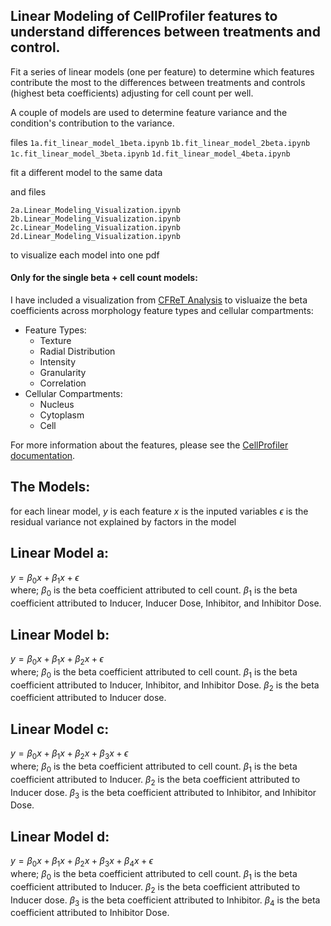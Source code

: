## Linear Modeling of CellProfiler features to understand differences between treatments and control.

Fit a series of linear models (one per feature) to determine which features contribute the most to the differences between treatments and controls (highest beta coefficients) adjusting for cell count per well.

A couple of models are used to determine feature variance and the condition's contribution to the variance.

files
`1a.fit_linear_model_1beta.ipynb`
`1b.fit_linear_model_2beta.ipynb`
`1c.fit_linear_model_3beta.ipynb`
`1d.fit_linear_model_4beta.ipynb`

fit a different model to the same data

and  files


`2a.Linear_Modeling_Visualization.ipynb`
`2b.Linear_Modeling_Visualization.ipynb`
`2c.Linear_Modeling_Visualization.ipynb`
`2d.Linear_Modeling_Visualization.ipynb`

to visualize each model into one pdf

#### Only for the single beta + cell count models:
I have included a visualization from [CFReT Analysis](https://github.com/gwaybio/CFReT_data/blob/368f0baf7b027f5614de7173bbc7336add81fcb3/4.analyze-data/notebooks/linear_model/1.visualize_linear_model.ipynb) to visluaize the beta coefficients across morphology feature types and cellular compartments:
* Feature Types:
    * Texture
    * Radial Distribution
    * Intensity
    * Granularity
    * Correlation
* Cellular Compartments:
    * Nucleus
    * Cytoplasm
    * Cell

For more information about the features, please see the [CellProfiler documentation](https://cellprofiler-manual.s3.amazonaws.com/CellProfiler-4.2.6/modules/measurement.html).

## The Models:

for each linear model,
$y$ is each feature
$x$ is the inputed variables
$\epsilon$ is the residual variance not explained by factors in the model

## Linear Model a:
$y = \beta _{0}x+ \beta _{1}x+ \epsilon$ \
where;
$\beta _{0}$ is the beta coefficient attributed to cell count.
$\beta _{1}$ is the beta coefficient attributed to Inducer, Inducer Dose, Inhibitor, and Inhibitor Dose.


## Linear Model b:
$y = \beta _{0}x+ \beta _{1}x+ \beta _{2}x+ \epsilon$ \
where;
$\beta _{0}$ is the beta coefficient attributed to cell count.
$\beta _{1}$ is the beta coefficient attributed to Inducer, Inhibitor, and Inhibitor Dose.
$\beta _{2}$ is the beta coefficient attributed to Inducer dose.

## Linear Model c:
$y = \beta _{0}x+ \beta _{1}x+ \beta _{2}x+ \beta _{3}x+ \epsilon$ \
where;
$\beta _{0}$ is the beta coefficient attributed to cell count.
$\beta _{1}$ is the beta coefficient attributed to Inducer.
$\beta _{2}$ is the beta coefficient attributed to Inducer dose.
$\beta _{3}$ is the beta coefficient attributed to Inhibitor, and Inhibitor Dose.

## Linear Model d:
$y = \beta _{0}x+ \beta _{1}x+ \beta _{2}x+ \beta _{3}x+ \beta _{4}x+ \epsilon$ \
where;
$\beta _{0}$ is the beta coefficient attributed to cell count.
$\beta _{1}$ is the beta coefficient attributed to Inducer.
$\beta _{2}$ is the beta coefficient attributed to Inducer dose.
$\beta _{3}$ is the beta coefficient attributed to Inhibitor.
$\beta _{4}$ is the beta coefficient attributed to Inhibitor Dose.

